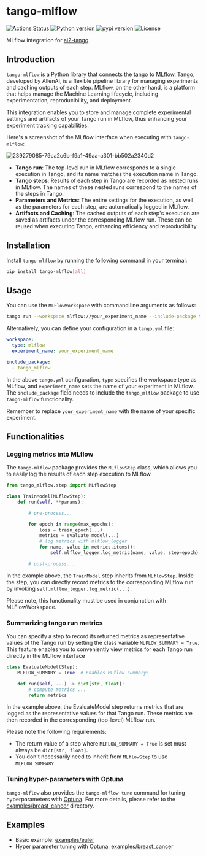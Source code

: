 # tango-mlflow

[![Actions Status](https://github.com/altescy/tango-mlflow/workflows/CI/badge.svg)](https://github.com/altescy/tango-mlflow/actions/workflows/ci.yml)
[![Python version](https://img.shields.io/pypi/pyversions/tango-mlflow)](https://github.com/altescy/tango-mlflow)
[![pypi version](https://img.shields.io/pypi/v/tango-mlflow)](https://pypi.org/project/tango-mlflow/)
[![License](https://img.shields.io/github/license/altescy/tango-mlflow)](https://github.com/altescy/tango-mlflow/blob/main/LICENSE)

MLflow integration for [ai2-tango](https://github.com/allenai/tango)

## Introduction

`tango-mlflow` is a Python library that connects the [tango](https://github.com/allenai/tango) to [MLflow](https://mlflow.org/).
Tango, developed by AllenAI, is a flexible pipeline library for managing experiments and caching outputs of each step.
MLflow, on the other hand, is a platform that helps manage the Machine Learning lifecycle, including experimentation, reproducibility, and deployment.

This integration enables you to store and manage complete experimental settings and artifacts of your Tango run in MLflow, thus enhancing your experiment tracking capabilities.

Here's a screenshot of the MLflow interface when executing with `tango-mlflow`:

![239279085-79ca2c6b-f9a1-49aa-a301-bb502a2340d2](https://github.com/altescy/tango-mlflow/assets/16734471/d41c6d08-faec-4ea0-8b23-fbc8c6147626)

- **Tango run**: The top-level run in MLflow corresponds to a single execution in Tango, and its name matches the execution name in Tango.
- **Tango steps**: Results of each step in Tango are recorded as nested runs in MLflow. The names of these nested runs correspond to the names of the steps in Tango.
- **Parameters and Metrics**: The entire settings for the execution, as well as the parameters for each step, are automatically logged in MLflow.
- **Artifacts and Caching**: The cached outputs of each step's execution are saved as artifacts under the corresponding MLflow run. These can be reused when executing Tango, enhancing efficiency and reproducibility.

## Installation

Install `tango-mlflow` by running the following command in your terminal:

```bash
pip install tango-mlflow[all]
```

## Usage

You can use the `MLFlowWorkspace` with command line arguments as follows:

```bash
tango run --workspace mlflow://your_experiment_name --include-package tango_mlflow
```

Alternatively, you can define your configuration in a `tango.yml` file:

```tango.yml
workspace:
  type: mlflow
  experiment_name: your_experiment_name

include_package:
  - tango_mlflow
```

In the above `tango.yml` configuration, `type` specifies the workspace type as MLflow, and `experiment_name` sets the name of your experiment in MLflow.
The `include_package` field needs to include the `tango_mlflow` package to use `tango-mlflow` functionality.

Remember to replace `your_experiment_name` with the name of your specific experiment.

## Functionalities

### Logging metrics into MLflow

The `tango-mlflow` package provides the `MLflowStep` class, which allows you to easily log the results of each step execution to MLflow. 

```python
from tango_mlflow.step import MLflowStep

class TrainModel(MLflowStep):
    def run(self, **params):

        # pre-process...

        for epoch in range(max_epochs):
            loss = train_epoch(...)
            metrics = evaluate_model(...)
            # log metrics with mlflow_logger
            for name, value in metrics.items():
                self.mlflow_logger.log_metric(name, value, step=epoch)

        # post-process...
```

In the example above, the `TrainModel` step inherits from `MLflowStep`.
Inside the step, you can directly record metrics to the corresponding MLflow run by invoking `self.mlflow_logger.log_metric(...)`.

Please note, this functionality must be used in conjunction with MLFlowWorkspace.

### Summarizing tango run metrics

You can specify a step to record its returned metrics as representative values of the Tango run by setting the class variable `MLFLOW_SUMMARY = True`. 
This feature enables you to conveniently view metrics for each Tango run directly in the MLflow interface

```python
class EvaluateModel(Step):
    MLFLOW_SUMMARY = True  # Enables MLflow summary!

    def run(self, ...) -> dict[str, float]:
        # compute metrics ...
        return metrics
```

In the example above, the EvaluateModel step returns metrics that are logged as the representative values for that Tango run. These metrics are then recorded in the corresponding (top-level) MLflow run.

Please note the following requirements:
- The return value of a step where `MLFLOW_SUMMARY = True` is set must always be `dict[str, float]`.
- You don't necessarily need to inherit from `MLflowStep` to use `MLFLOW_SUMMARY`.

### Tuning hyper-parameters with Optuna

`tango-mlflow` also provides the `tango-mlflow tune` command for tuning hyperparameters with [Optuna](https://optuna.org/).
For more details, please refer to the [examples/breast_cancer](https://github.com/altescy/tango-mlflow/tree/main/examples/breast_cancer) directory.

## Examples

- Basic example: [examples/euler](https://github.com/altescy/tango-mlflow/tree/main/examples/euler)
- Hyper parameter tuning with [Optuna](https://optuna.org/): [examples/breast_cancer](https://github.com/altescy/tango-mlflow/tree/main/examples/breast_cancer)
